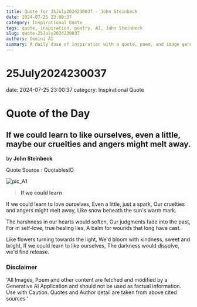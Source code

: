 ```yaml
---
title: Quote for 25July2024230037 - John Steinbeck
date: 2024-07-25 23:00:37
category: Inspirational Quote
tags: quote, inspiration, poetry, AI, John Steinbeck
slug: quote-25July2024230037
authors: Gemini AI
summary: A daily dose of inspiration with a quote, poem, and image generated by AI.
---
```


# 25July2024230037
date: 2024-07-25 23:00:37
category: Inspirational Quote

# Quote of the Day
## If we could learn to like ourselves, even a little, maybe our cruelties and angers might melt away.
by **John Steinbeck**

Quote Source : QuotablesIO

![pic_A1](media/20240725230037.png)


> **If we could learn**

If we could learn to love ourselves,
Even a little, just a spark,
Our cruelties and angers might melt away,
Like snow beneath the sun's warm mark.

The harshness in our hearts would soften,
Our judgments fade into the past,
For in self-love, true healing lies,
A balm for wounds that long have cast.

Like flowers turning towards the light,
We'd bloom with kindness, sweet and bright,
If we could learn to like ourselves,
The darkness would dissolve, we'd find release.


### Disclaimer
'All Images, Poem and other content are fetched and modified by a Generative AI Application and should not be used as factual information. Use with Caution. Quotes and Author detail are taken from above cited sources '
    